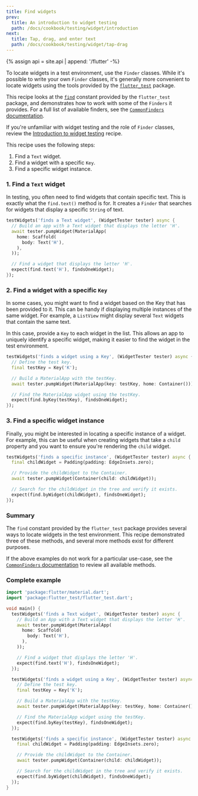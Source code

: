 ```yaml
---
title: Find widgets
prev:
  title: An introduction to widget testing
  path: /docs/cookbook/testing/widget/introduction
next:
  title: Tap, drag, and enter text
  path: /docs/cookbook/testing/widget/tap-drag
---
```


{% assign api = site.api | append: '/flutter' -%}

To locate widgets in a test environment, use the `Finder`
classes. While it's possible to write your own `Finder` classes,
it's generally more convenient to locate widgets using the tools
provided by the
[`flutter_test`]({{api}}/flutter_test/flutter_test-library.html)
package.

This recipe looks at the
[`find`]({{api}}/flutter_test/find-constant.html)
constant provided by the `flutter_test` package, and demonstrates how
to work with some of the `Finders` it provides. For a full list of
available finders, see the
[`CommonFinders` documentation]({{api}}/flutter_driver/CommonFinders-class.html).

If you're unfamiliar with widget testing and the role of `Finder` classes,
review the [Introduction to widget
testing](/docs/cookbook/testing/widget/introduction) recipe.

This recipe uses the following steps:

  1. Find a `Text` widget.
  2. Find a widget with a specific `Key`.
  3. Find a specific widget instance.

### 1. Find a `Text` widget

In testing, you often need to find widgets that contain specific text.
This is exactly what the `find.text()` method is for. It creates a
`Finder` that searches for widgets that display a specific `String` of text.

<!-- skip -->
```dart
testWidgets('finds a Text widget', (WidgetTester tester) async {
  // Build an app with a Text widget that displays the letter 'H'.
  await tester.pumpWidget(MaterialApp(
    home: Scaffold(
      body: Text('H'),
    ),
  ));

  // Find a widget that displays the letter 'H'.
  expect(find.text('H'), findsOneWidget);
});
```

### 2. Find a widget with a specific `Key`

In some cases, you might want to find a widget based on the Key that has been
provided to it. This can be handy if displaying multiple instances of the
same widget. For example, a `ListView` might display several
`Text` widgets that contain the same text.

In this case, provide a `Key` to each widget in the list. This allows
an app to uniquely identify a specific widget, making it easier to find
the widget in the test environment.

<!-- skip -->
```dart
testWidgets('finds a widget using a Key', (WidgetTester tester) async {
  // Define the test key.
  final testKey = Key('K');

  // Build a MaterialApp with the testKey.
  await tester.pumpWidget(MaterialApp(key: testKey, home: Container()));

  // Find the MaterialApp widget using the testKey.
  expect(find.byKey(testKey), findsOneWidget);
});
```

### 3. Find a specific widget instance

Finally, you might be interested in locating a specific instance of a widget.
For example, this can be useful when creating widgets that take a `child`
property and you want to ensure you're rendering the `child` widget.

<!-- skip -->
```dart
testWidgets('finds a specific instance', (WidgetTester tester) async {
  final childWidget = Padding(padding: EdgeInsets.zero);

  // Provide the childWidget to the Container.
  await tester.pumpWidget(Container(child: childWidget));

  // Search for the childWidget in the tree and verify it exists.
  expect(find.byWidget(childWidget), findsOneWidget);
});
```

### Summary

The `find` constant provided by the `flutter_test` package provides
several ways to locate widgets in the test environment. This recipe
demonstrated three of these methods, and several more methods exist
for different purposes.

If the above examples do not work for a particular use-case, see the
[`CommonFinders`
documentation]({{api}}/flutter_driver/CommonFinders-class.html)
to review all available methods.

### Complete example

```dart
import 'package:flutter/material.dart';
import 'package:flutter_test/flutter_test.dart';

void main() {
  testWidgets('finds a Text widget', (WidgetTester tester) async {
    // Build an App with a Text widget that displays the letter 'H'.
    await tester.pumpWidget(MaterialApp(
      home: Scaffold(
        body: Text('H'),
      ),
    ));

    // Find a widget that displays the letter 'H'.
    expect(find.text('H'), findsOneWidget);
  });

  testWidgets('finds a widget using a Key', (WidgetTester tester) async {
    // Define the test key.
    final testKey = Key('K');

    // Build a MaterialApp with the testKey.
    await tester.pumpWidget(MaterialApp(key: testKey, home: Container()));

    // Find the MaterialApp widget using the testKey.
    expect(find.byKey(testKey), findsOneWidget);
  });

  testWidgets('finds a specific instance', (WidgetTester tester) async {
    final childWidget = Padding(padding: EdgeInsets.zero);

    // Provide the childWidget to the Container.
    await tester.pumpWidget(Container(child: childWidget));

    // Search for the childWidget in the tree and verify it exists.
    expect(find.byWidget(childWidget), findsOneWidget);
  });
}
```